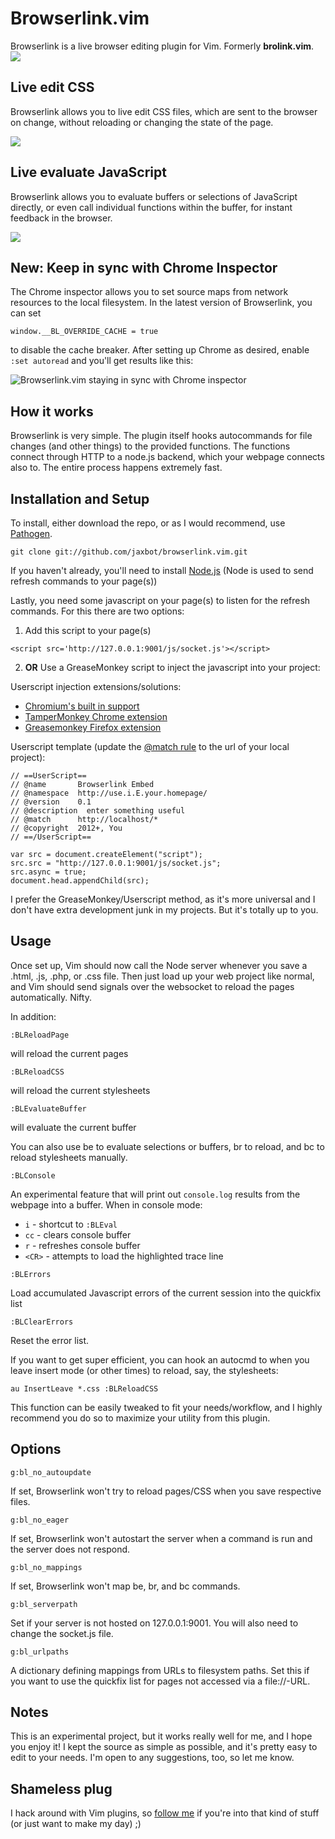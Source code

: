 # Browserlink.vim
Browserlink is a live browser editing plugin for Vim. Formerly **brolink.vim**.
<img src='http://jaxbot.me/pics/browserlink_html.gif'>

## Live edit CSS

Browserlink allows you to live edit CSS files, which are sent to the browser on change, without reloading or changing the state of the page.

<img src='http://jaxbot.me/pics/brolinkcss.gif'>

## Live evaluate JavaScript

Browserlink allows you to evaluate buffers or selections of JavaScript directly, or even call individual functions within the buffer, for instant feedback in the browser.

<img src='http://jaxbot.me/pics/brolinkjs.gif'>

## New: Keep in sync with Chrome Inspector

The Chrome inspector allows you to set source maps from network resources to the local filesystem. In the latest version of Browserlink, you can set

```
window.__BL_OVERRIDE_CACHE = true
```

to disable the cache breaker. After setting up Chrome as desired, enable `:set autoread` and you'll get results like this:

<img src='http://jaxbot.me/pics/vim/vim_brolink_sync.gif' alt='Browserlink.vim staying in sync with Chrome inspector'>

## How it works
Browserlink is very simple. The plugin itself hooks autocommands for file changes (and other things) to the provided functions. The functions connect through HTTP to a node.js backend, which your webpage connects also to. The entire process happens extremely fast.

## Installation and Setup
To install, either download the repo, or as I would recommend, use [Pathogen](https://github.com/tpope/vim-pathogen).

```
git clone git://github.com/jaxbot/browserlink.vim.git
```

If you haven't already, you'll need to install [Node.js](http://nodejs.org/) (Node is used to send refresh commands to your page(s))

Lastly, you need some javascript on your page(s) to listen for the refresh commands.  For this there are two options:

1. Add this script to your page(s)

```
<script src='http://127.0.0.1:9001/js/socket.js'></script>
```

2. **OR** Use a GreaseMonkey script to inject the javascript into your project:

Userscript injection extensions/solutions:
* [Chromium's built in support](http://www.chromium.org/developers/design-documents/user-scripts)
* [TamperMonkey Chrome extension](https://chrome.google.com/webstore/detail/tampermonkey/dhdgffkkebhmkfjojejmpbldmpobfkfo)
* [Greasemonkey Firefox extension](https://addons.mozilla.org/firefox/addon/greasemonkey/)

Userscript template (update the [@match rule](https://developer.chrome.com/extensions/match_patterns) to the url of your local project):
```
// ==UserScript==
// @name       Browserlink Embed
// @namespace  http://use.i.E.your.homepage/
// @version    0.1
// @description  enter something useful
// @match      http://localhost/*
// @copyright  2012+, You
// ==/UserScript==

var src = document.createElement("script");
src.src = "http://127.0.0.1:9001/js/socket.js";
src.async = true;
document.head.appendChild(src);
```

I prefer the GreaseMonkey/Userscript method, as it's more universal and I don't have extra development junk in my projects. But it's totally up to you.

## Usage

Once set up, Vim should now call the Node server whenever you save a .html, .js, .php, or .css file. Then just load up your web project like normal, and Vim should send signals over the websocket to reload the pages automatically. Nifty.

In addition:

`:BLReloadPage`

will reload the current pages

`:BLReloadCSS`

will reload the current stylesheets

`:BLEvaluateBuffer`

will evaluate the current buffer

You can also use <leader>be to evaluate selections or buffers, <leader>br to reload, and <leader>bc to reload stylesheets manually.

`:BLConsole`

An experimental feature that will print out `console.log` results from the webpage into a buffer. When in console mode:

* `i` - shortcut to `:BLEval`
* `cc` - clears console buffer
* `r` - refreshes console buffer
* `<CR>` - attempts to load the highlighted trace line

`:BLErrors`

Load accumulated Javascript errors of the current session into the quickfix list

`:BLClearErrors`

Reset the error list.

If you want to get super efficient, you can hook an autocmd to when you leave insert mode (or other times) to reload, say, the stylesheets:

`au InsertLeave *.css :BLReloadCSS`

This function can be easily tweaked to fit your needs/workflow, and I highly recommend you do so to maximize your utility from this plugin.

## Options

`g:bl_no_autoupdate`

If set, Browserlink won't try to reload pages/CSS when you save respective files.

`g:bl_no_eager`

If set, Browserlink won't autostart the server when a command is run and the server does not respond.

`g:bl_no_mappings`

If set, Browserlink won't map be, br, and bc commands.

`g:bl_serverpath`

Set if your server is not hosted on 127.0.0.1:9001. You will also need to change the socket.js file.

`g:bl_urlpaths`

A dictionary defining mappings from URLs to filesystem paths. Set this if you want to use the
quickfix list for pages not accessed via a file://-URL.

## Notes

This is an experimental project, but it works really well for me, and I hope you enjoy it! I kept the source as simple as possible, and it's pretty easy to edit to your needs. I'm open to any suggestions, too, so let me know.

## Shameless plug

I hack around with Vim plugins, so [follow me](https://github.com/jaxbot) if you're into that kind of stuff (or just want to make my day) ;)
